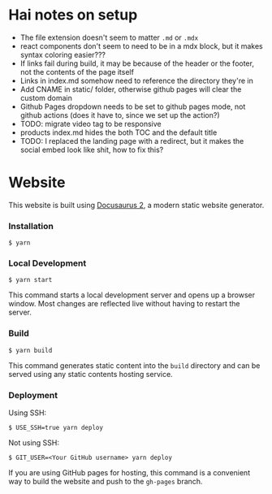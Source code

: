 # Hai notes on setup

- The file extension doesn't seem to matter `.md` or `.mdx`
- react components don't seem to need to be in a mdx block, but it makes syntax coloring easier???
- If links fail during build, it may be because of the header or the footer, not the contents of the page itself
- Links in index.md somehow need to reference the directory they're in
- Add CNAME in static/ folder, otherwise github pages will clear the custom domain
- Github Pages dropdown needs to be set to github pages mode, not github actions (does it have to, since we set up the action?)
- TODO: migrate video tag to be responsive
- products index.md hides the both TOC and the default title
- TODO: I replaced the landing page with a redirect, but it makes the social embed look like shit, how to fix this?

# Website

This website is built using [Docusaurus 2](https://docusaurus.io/), a modern static website generator.

### Installation

```
$ yarn
```

### Local Development

```
$ yarn start
```

This command starts a local development server and opens up a browser window. Most changes are reflected live without having to restart the server.

### Build

```
$ yarn build
```

This command generates static content into the `build` directory and can be served using any static contents hosting service.

### Deployment

Using SSH:

```
$ USE_SSH=true yarn deploy
```

Not using SSH:

```
$ GIT_USER=<Your GitHub username> yarn deploy
```

If you are using GitHub pages for hosting, this command is a convenient way to build the website and push to the `gh-pages` branch.
